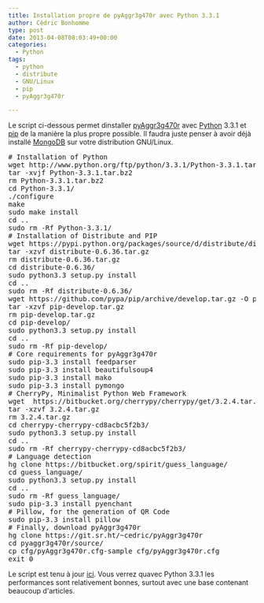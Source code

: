 ```yaml
---
title: Installation propre de pyAggr3g470r avec Python 3.3.1
author: Cédric Bonhomme
type: post
date: 2013-04-08T08:03:49+00:00
categories:
  - Python
tags:
  - python
  - distribute
  - GNU/Linux
  - pip
  - pyAggr3g470r

---
```

Le script ci-dessous permet dinstaller [pyAggr3g470r][1] avec [Python][2] 3.3.1 et [pip][3] de la manière la plus propre possible. Il faudra juste penser à avoir déjà installé [MongoDB][4] sur votre distribution GNU/Linux.

<pre class="brush:bash"># Installation of Python
wget http://www.python.org/ftp/python/3.3.1/Python-3.3.1.tar.bz2
tar -xvjf Python-3.3.1.tar.bz2
rm Python-3.3.1.tar.bz2
cd Python-3.3.1/
./configure
make
sudo make install
cd ..
sudo rm -Rf Python-3.3.1/
# Installation of Distribute and PIP
wget https://pypi.python.org/packages/source/d/distribute/distribute-0.6.36.tar.gz
tar -xzvf distribute-0.6.36.tar.gz
rm distribute-0.6.36.tar.gz
cd distribute-0.6.36/
sudo python3.3 setup.py install
cd ..
sudo rm -Rf distribute-0.6.36/
wget https://github.com/pypa/pip/archive/develop.tar.gz -O pip-develop.tar.gz
tar -xzvf pip-develop.tar.gz
rm pip-develop.tar.gz
cd pip-develop/
sudo python3.3 setup.py install
cd ..
sudo rm -Rf pip-develop/
# Core requirements for pyAggr3g470r
sudo pip-3.3 install feedparser
sudo pip-3.3 install beautifulsoup4
sudo pip-3.3 install mako
sudo pip-3.3 install pymongo
# CherryPy, Minimalist Python Web Framework
wget  https://bitbucket.org/cherrypy/cherrypy/get/3.2.4.tar.gz
tar -xzvf 3.2.4.tar.gz
rm 3.2.4.tar.gz
cd cherrypy-cherrypy-cd8acbc5f2b3/
sudo python3.3 setup.py install
cd ..
sudo rm -Rf cherrypy-cherrypy-cd8acbc5f2b3/
# Language detection
hg clone https://bitbucket.org/spirit/guess_language/
cd guess_language/
sudo python3.3 setup.py install
cd ..
sudo rm -Rf guess_language/
sudo pip-3.3 install pyenchant
# Pillow, for the generation of QR Code
sudo pip-3.3 install pillow
# Finally, download pyAggr3g470r
hg clone https://git.sr.ht/~cedric/pyAggr3g470r
cd pyaggr3g470r/source/
cp cfg/pyAggr3g470r.cfg-sample cfg/pyAggr3g470r.cfg
exit 0
</pre>

Le script est tenu à jour [ici][5]. Vous verrez quavec Python 3.3.1 les performances sont relativement bonnes, surtout avec une base contenant beaucoup d'articles.

 [1]: https://git.sr.ht/~cedric/pyAggr3g470r
 [2]: http://www.python.org/
 [3]: https://en.wikipedia.org/wiki/Pip_(Python)
 [4]: http://www.mongodb.org/
 [5]: https://pyaggr3g470r.readthedocs.org/en/latest/#script-of-installation